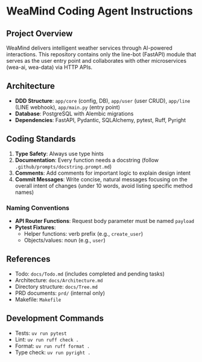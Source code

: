 # WeaMind Coding Agent Instructions

## Project Overview
WeaMind delivers intelligent weather services through AI-powered interactions. This repository contains only the line-bot (FastAPI) module that serves as the user entry point and collaborates with other microservices (wea-ai, wea-data) via HTTP APIs.

## Architecture
- **DDD Structure**: `app/core` (config, DB), `app/user` (user CRUD), `app/line` (LINE webhook), `app/main.py` (entry point)
- **Database**: PostgreSQL with Alembic migrations
- **Dependencies**: FastAPI, Pydantic, SQLAlchemy, pytest, Ruff, Pyright

## Coding Standards
1. **Type Safety**: Always use type hints
2. **Documentation**: Every function needs a docstring (follow `.github/prompts/docstring.prompt.md`)
3. **Comments**: Add comments for important logic to explain design intent
4. **Commit Messages**: Write concise, natural messages focusing on the overall intent of changes (under 10 words, avoid listing specific method names)

### Naming Conventions
- **API Router Functions**: Request body parameter must be named `payload`
- **Pytest Fixtures**:
  - Helper functions: verb prefix (e.g., `create_user`)
  - Objects/values: noun (e.g., `user`)

## References
- Todo: `docs/Todo.md` (includes completed and pending tasks)
- Architecture: `docs/Architecture.md`
- Directory structure: `docs/Tree.md`
- PRD documents: `prd/` (internal only)
- Makefile: `Makefile`

## Development Commands
- Tests: `uv run pytest`
- Lint: `uv run ruff check .`
- Format: `uv run ruff format .`
- Type check: `uv run pyright .`
